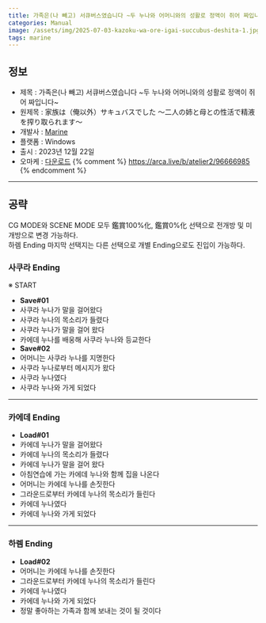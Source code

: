```yaml
---
title: 가족은(나 빼고) 서큐버스였습니다 ~두 누나와 어머니와의 성활로 정액이 쥐어 짜입니다~ 공략
categories: Manual
image: /assets/img/2025-07-03-kazoku-wa-ore-igai-succubus-deshita-1.jpg
tags: marine
---
```


## 정보

* 제목 : 가족은(나 빼고) 서큐버스였습니다 ~두 누나와 어머니와의 성활로 정액이 쥐어 짜입니다~
* 원제목 : 家族は（俺以外）サキュバスでした ～二人の姉と母との性活で精液を搾り取られます～
* 개발사 : [Marine](/tags/marine)
* 플랫폼 : Windows
* 출시 : 2023년 12월 22일
* 오마케 : [다운로드](/assets/omake/kazoku-wa-ore-igai-succubus-deshita.zip)
{% comment %}
https://arca.live/b/atelier2/96666985
{% endcomment %}

---

## 공략

CG MODE와 SCENE MODE 모두 鑑賞100%化, 鑑賞0%化 선택으로 전개방 및 미개방으로 변경 가능하다.  
하렘 Ending 마지막 선택지는 다른 선택으로 개별 Ending으로도 진입이 가능하다.  

### 사쿠라 Ending

※ START
* **Save#01**
* 사쿠라 누나가 말을 걸어왔다
* 사쿠라 누나의 목소리가 들렸다
* 사쿠라 누나가 말을 걸어 왔다
* 카에데 누나를 배웅해 사쿠라 누나와 등교한다
* **Save#02**
* 어머니는 사쿠라 누나를 지명한다
* 사쿠라 누나로부터 메시지가 왔다
* 사쿠라 누나였다
* 사쿠라 누나와 가게 되었다

---

### 카에데 Ending

* **Load#01**
* 카에데 누나가 말을 걸어왔다
* 카에데 누나의 목소리가 들렸다
* 카에데 누나가 말을 걸어 왔다
* 아침연습에 가는 카에데 누나와 함께 집을 나온다
* 어머니는 카에데 누나를 손짓한다
* 그라운드로부터 카에데 누나의 목소리가 들린다
* 카에데 누나였다
* 카에데 누나와 가게 되었다

---

### 하렘 Ending

* **Load#02**
* 어머니는 카에데 누나를 손짓한다
* 그라운드로부터 카에데 누나의 목소리가 들린다
* 카에데 누나였다
* 카에데 누나와 가게 되었다
* 정말 좋아하는 가족과 함께 보내는 것이 될 것이다

